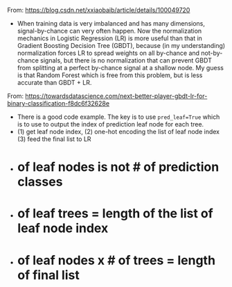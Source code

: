 From: https://blog.csdn.net/xxiaobaib/article/details/100049720
- When training data is very imbalanced and has many dimensions, signal-by-chance can very often happen. Now the normalization mechanics in Logistic Regression (LR) is more useful than that in Gradient Boosting Decision Tree (GBDT), because (in my understanding) normalization forces LR to spread weights on all by-chance and not-by-chance signals, but there is no normalization that can prevent GBDT from splitting at a perfect by-chance signal at a shallow node. My guess is that Random Forest which is free from this problem, but is less accurate than GBDT + LR.

From: https://towardsdatascience.com/next-better-player-gbdt-lr-for-binary-classification-f8dc6f32628e
- There is a good code example. The key is to use `pred_leaf=True` which is to use to output the index of prediction leaf node for each tree.
- (1) get leaf node index, (2) one-hot encoding the list of leaf node index (3) feed the final list to LR
- # of leaf nodes is not # of prediction classes
- # of leaf trees  =  length of the list of leaf node index
- # of leaf nodes  x  # of trees  =  length of final list

